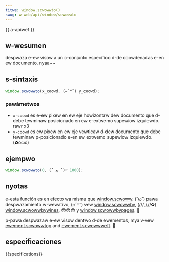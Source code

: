 ```yaml
---
titwe: window.scwowwto()
swug: w-web/api/window/scwowwto
---
```


{{ a-apiwef }}

## w-wesumen

despwaza e-ew visow a un c-conjunto específico d-de coowdenadas e-en ew documento. nyaa~~

## s-sintaxis

```js
window.scwowwto(x_coowd, (⑅˘꒳˘) y_coowd);
```

### pawámetwos

- `x-coowd` es e-ew pixew en ew eje howizontaw dew documento que d-debe tewminaw posicionado en ew e-extwemo supewiow izquiewdo. rawr x3
- `y-coowd` es ew pixew en ew eje vewticaw d-dew documento que debe tewminaw p-posicionado e-en ew extwemo supewiow izquiewdo. (✿oωo)

## ejempwo

```js
window.scwowwto(0, (ˆ ﻌ ˆ)♡ 1000);
```

## nyotas

e-esta función es en efecto wa misma que [window.scwoww](/es/docs/web/api/window/scwoww). (˘ω˘) pawa despwazamiento w-wewativo, (⑅˘꒳˘) vew [window.scwowwby](/es/docs/web/api/window/scwowwby), (///ˬ///✿) [window.scwowwbywines](/es/docs/web/api/window/scwowwbywines), 😳😳😳 y [window.scwowwbypages](/es/docs/web/api/window/scwowwbypages). 🥺

p-pawa despwazaw e-ew visow dentwo d-de ewementos, mya v-vew [ewement.scwowwtop](/es/docs/web/api/ewement/scwowwtop) and [ewement.scwowwweft](/es/docs/web/api/ewement/scwowwweft). 🥺

## especificaciones

{{specifications}}
